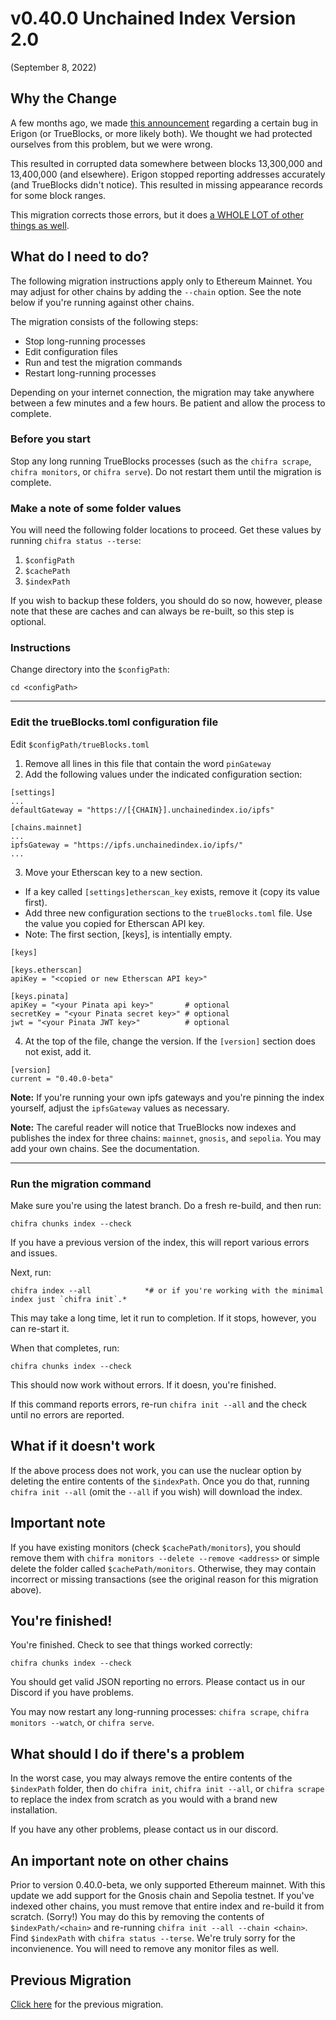 # v0.40.0 Unchained Index Version 2.0

(September 8, 2022)

## Why the Change

A few months ago, we made [this announcement](https://discord.com/channels/570963863428661248/904527518948806686/955114745369854044)
regarding a certain bug in Erigon (or TrueBlocks, or more likely both). We thought we had protected ourselves from this problem,
but we were wrong.

This resulted in corrupted data somewhere between blocks 13,300,000 and 13,400,000 (and elsewhere).  Erigon stopped
reporting addresses accurately (and TrueBlocks didn't notice). This resulted in missing appearance records for
some block ranges.

This migration corrects those errors, but it does [a WHOLE LOT of other things as well](../../../CHANGES.md).

## What do I need to do?

The following migration instructions apply only to Ethereum Mainnet. You may adjust for other chains by adding the `--chain` option. See the note
below if you're running against other chains.

The migration consists of the following steps:

- Stop long-running processes
- Edit configuration files
- Run and test the migration commands
- Restart long-running processes

Depending on your internet connection, the migration may take anywhere between a few minutes and a few hours. Be patient and allow the process to complete.

### Before you start

Stop any long running TrueBlocks processes (such as the `chifra scrape`, `chifra monitors`, or `chifra serve`). Do not restart them until the migration is complete.

### Make a note of some folder values

You will need the following folder locations to proceed. Get these values by running `chifra status --terse`:

1. `$configPath`
2. `$cachePath`
3. `$indexPath`

If you wish to backup these folders, you should do so now, however, please note that these are caches and can always be re-built, so this step is optional.

### Instructions

Change directory into the `$configPath`:

```
cd <configPath>
```

----
### Edit the trueBlocks.toml configuration file

Edit `$configPath/trueBlocks.toml`

1. Remove all lines in this file that contain the word `pinGateway`
2. Add the following values under the indicated configuration section:

```[toml]
[settings]
...
defaultGateway = "https://[{CHAIN}].unchainedindex.io/ipfs"

[chains.mainnet]
...
ipfsGateway = "https://ipfs.unchainedindex.io/ipfs/"
...
```

3. Move your Etherscan key to a new section.
  - If a key called `[settings]etherscan_key` exists, remove it (copy its value first).
  - Add three new configuration sections to the `trueBlocks.toml` file. Use the value you copied for Etherscan API key.
  - Note: The first section, [keys], is intentially empty.

```
[keys]

[keys.etherscan]
apiKey = "<copied or new Etherscan API key>"

[keys.pinata]
apiKey = "<your Pinata api key>"       # optional
secretKey = "<your Pinata secret key>" # optional
jwt = "<your Pinata JWT key>"          # optional
```
4. At the top of the file, change the version. If the `[version]` section does not exist, add it.

```[toml]
[version]
current = "0.40.0-beta"
```

**Note:** If you're running your own ipfs gateways and you're pinning the index yourself, adjust the `ipfsGateway` values as necessary.

**Note:** The careful reader will notice that TrueBlocks now indexes and publishes the index for three chains: `mainnet`, `gnosis`, and `sepolia`. You may add your own chains. See the documentation.

----
### Run the migration command

Make sure you're using the latest branch. Do a fresh re-build, and then run:

```
chifra chunks index --check
```

If you have a previous version of the index, this will report various errors and issues.

Next, run:

```
chifra index --all            *# or if you're working with the minimal index just `chifra init`.*
```

This may take a long time, let it run to completion. If it stops, however, you can re-start it.

When that completes, run:

```
chifra chunks index --check
```

This should now work without errors. If it doesn, you're finished.

If this command reports errors, re-run `chifra init --all` and the check until no errors are reported.

## What if it doesn't work

If the above process does not work, you can use the nuclear option by deleting the entire contents of the `$indexPath`. Once you do that, running `chifra init --all` (omit the `--all` if you wish) will download the index.

## Important note

If you have existing monitors (check `$cachePath/monitors`), you should remove them with `chifra monitors --delete --remove <address>` or simple delete the folder called `$cachePath/monitors`. Otherwise, they may contain incorrect or missing transactions (see the original reason for this migration above).

## You're finished!

You're finished. Check to see that things worked correctly:

```[bash]
chifra chunks index --check
```

You should get valid JSON reporting no errors. Please contact us in our Discord if you have problems.

You may now restart any long-running processes: `chifra scrape`, `chifra monitors --watch`, or `chifra serve`.

## What should I do if there's a problem

In the worst case, you may always remove the entire contents of the `$indexPath` folder, then do `chifra init`, `chifra init --all`, or `chifra scrape` to replace the index from scratch as you would with a brand new installation.

If you have any other problems, please contact us in our discord.

## An important note on other chains

Prior to version 0.40.0-beta, we only supported Ethereum mainnet. With this update we add support for the Gnosis chain and Sepolia testnet. If you've indexed other chains, you must remove that entire index and re-build it from scratch. (Sorry!) You may do this by removing the contents of `$indexPath/<chain>` and re-running `chifra init --all --chain <chain>`. Find `$indexPath` with `chifra status --terse`. We're truly sorry for the inconvienence. You will need to remove any monitor files as well.

## Previous Migration

[Click here](./README-v0.30.0.md) for the previous migration.
